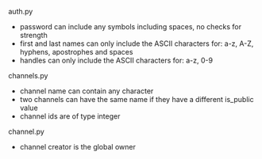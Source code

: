 auth.py
- password can include any symbols including spaces, no checks for strength
- first and last names can only include the ASCII characters for: a-z, A-Z, 
    hyphens, apostrophes and spaces
- handles can only include the ASCII characters for: a-z, 0-9

channels.py
- channel name can contain any character
- two channels can have the same name if they have a different is_public value
- channel ids are of type integer

channel.py
- channel creator is the global owner



